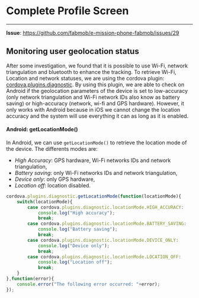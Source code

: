 # Complete Profile Screen
---
**Issue**: https://github.com/fabmob/e-mission-phone-fabmob/issues/29

## Monitoring user geolocation status

After some investigation, we found that it is possible to use Wi-Fi, network triangulation and bluetooth to enhance the tracking. To retrieve Wi-Fi, Location and network statuses, we are using the cordova plugin: [cordova.plugins.diagnostic](https://www.npmjs.com/package/cordova.plugins.diagnostic). By using this plugin, we are able to check on Android if the geolocation parameters of the device is set to low-accuracy (only network triangulation and Wi-Fi network IDs also know as battery saving) or high-accuracy (network, wi-fi and GPS hardware). However, it only works with Android because in iOS we cannot change the location accuracy and the system will use everything it can as long as it is enabled.

#### Android: getLocationMode()

In Android, we can use `getLocationMode()` to retrieve the location mode of the device. The differents modes are:

- *High Accuracy*: GPS hardware, Wi-Fi networks IDs and network triangulation,
- *Battery saving*: only Wi-Fi networks IDs and network triangulation,
- *Device only*: only GPS hardware,
- *Location off*: location disabled.

```js
cordova.plugins.diagnostic.getLocationMode(function(locationMode){
    switch(locationMode){
        case cordova.plugins.diagnostic.locationMode.HIGH_ACCURACY:
            console.log("High accuracy");
            break;
        case cordova.plugins.diagnostic.locationMode.BATTERY_SAVING:
            console.log("Battery saving");
            break;
        case cordova.plugins.diagnostic.locationMode.DEVICE_ONLY:
            console.log("Device only");
            break;
        case cordova.plugins.diagnostic.locationMode.LOCATION_OFF:
            console.log("Location off");
            break;
    }
},function(error){
    console.error("The following error occurred: "+error);
});
```